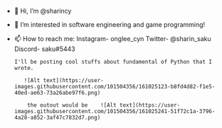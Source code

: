 - 👋 Hi, I’m @sharincy
- 👀 I’m interested in software engineering and game programming!
- 📫 How to reach me: Instagram- onglee_cyn Twitter- @sharin_saku Discord- saku#5443                      
                       
      I'll be posting cool stuffs about fundamental of Python that I wrote.                    
         
         ![Alt text](https://user-images.githubusercontent.com/101504356/161025123-b8fd4d82-f1e5-40ed-ae63-73a26abe97f6.png)

          the outout would be    ![Alt text](https://user-images.githubusercontent.com/101504356/161025241-51f72c1a-3796-4a28-a852-3af47c7832d7.png)

<!---
sharincy/sharincy is a ✨ special ✨ repository because its `README.md` (this file) appears on your GitHub profile.
You can click the Preview link to take a look at your changes.
--->
